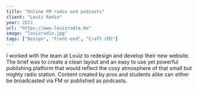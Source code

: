 ```yaml
---
title: "Online FM radio and podcasts"
client: "Louïz Radio"
year: 2022
url: "https://www.louizradio.be"
image: "louizradio.jpg"
tags: ["Design", "Front-end", "Craft CMS"]
---
```


I worked with the team at Louïz to redesign and develop their new website. The brief was to create a clean layout and an easy to use yet powerful publishing platform that would reflect the cosy atmosphere of that small but mighty radio station. Content created by pros and students alike can either be broadcasted via FM or published as podcasts.
